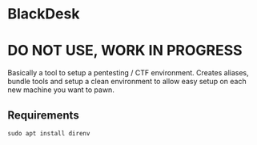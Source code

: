 # BlackDesk

# DO NOT USE, WORK IN PROGRESS

Basically a tool to setup a pentesting / CTF environment.
Creates aliases, bundle tools and setup a clean environment to allow easy setup on each new machine you want to pawn.

## Requirements
`sudo apt install direnv`
